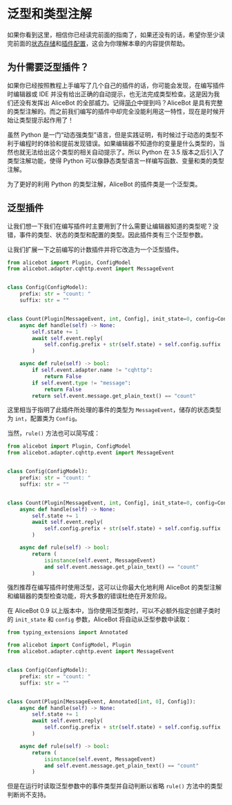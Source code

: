 # 泛型和类型注解

如果你看到这里，相信你已经读完前面的指南了，如果还没有的话，希望你至少读完前面的[状态存储](/guide/advanced/state-storage.md)和[插件配置](/guide/advanced/plugin-config.md)，这会为你理解本章的内容提供帮助。

## 为什需要泛型插件？

如果你已经按照教程上手编写了几个自己的插件的话，你可能会发现，在编写插件时编辑器或 IDE 并没有给出正确的自动提示，也无法完成类型检查。这是因为我们还没有发挥出 AliceBot 的全部威力。记得[简介](/guide/index.md)中提到吗？AliceBot 是具有完整的类型注解的。而之前我们编写的插件中却完全没能利用这一特性，现在是时候开始让类型提示起作用了！

虽然 Python 是一门“动态强类型”语言，但是实践证明，有时候过于动态的类型不利于编程时的体验和提前发现错误。如果编辑器不知道你的变量是什么类型的，当然也就无法给出这个类型的相关自动提示了。所以 Python 在 3.5 版本之后引入了类型注解功能，使得 Python 可以像静态类型语言一样编写函数、变量和类的类型注解。

为了更好的利用 Python 的类型注解，AliceBot 的插件类是一个泛型类。

## 泛型插件

让我们想一下我们在编写插件时主要用到了什么需要让编辑器知道的类型呢？没错，事件的类型、状态的类型和配置的类型。因此插件类有三个泛型参数。

让我们扩展一下之前编写的计数插件并将它改造为一个泛型插件。

```python {10}
from alicebot import Plugin, ConfigModel
from alicebot.adapter.cqhttp.event import MessageEvent


class Config(ConfigModel):
    prefix: str = "count: "
    suffix: str = ""


class Count(Plugin[MessageEvent, int, Config], init_state=0, config=Config):
    async def handle(self) -> None:
        self.state += 1
        await self.event.reply(
            self.config.prefix + str(self.state) + self.config.suffix
        )

    async def rule(self) -> bool:
        if self.event.adapter.name != "cqhttp":
            return False
        if self.event.type != "message":
            return False
        return self.event.message.get_plain_text() == "count"

```

这里相当于指明了此插件所处理的事件的类型为 `MessageEvent`，储存的状态类型为 `int`，配置类为 `Config`。

当然，`rule()` 方法也可以简写成：

```python {17-21}
from alicebot import Plugin, ConfigModel
from alicebot.adapter.cqhttp.event import MessageEvent


class Config(ConfigModel):
    prefix: str = "count: "
    suffix: str = ""


class Count(Plugin[MessageEvent, int, Config], init_state=0, config=Config):
    async def handle(self) -> None:
        self.state += 1
        await self.event.reply(
            self.config.prefix + str(self.state) + self.config.suffix
        )

    async def rule(self) -> bool:
        return (
            isinstance(self.event, MessageEvent)
            and self.event.message.get_plain_text() == "count"
        )

```

强烈推荐在编写插件时使用泛型，这可以让你最大化地利用 AliceBot 的类型注解和编辑器的类型检查功能，将大多数的错误杜绝在开发阶段。

在 AliceBot 0.9 以上版本中，当你使用泛型类时，可以不必额外指定创建子类时的 `init_state` 和 `config` 参数，AliceBot 将自动从泛型参数中读取：

```python {12}
from typing_extensions import Annotated

from alicebot import ConfigModel, Plugin
from alicebot.adapter.cqhttp.event import MessageEvent


class Config(ConfigModel):
    prefix: str = "count: "
    suffix: str = ""


class Count(Plugin[MessageEvent, Annotated[int, 0], Config]):
    async def handle(self) -> None:
        self.state += 1
        await self.event.reply(
            self.config.prefix + str(self.state) + self.config.suffix
        )

    async def rule(self) -> bool:
        return (
            isinstance(self.event, MessageEvent)
            and self.event.message.get_plain_text() == "count"
        )

```

但是在运行时读取泛型参数中的事件类型并自动判断以省略 `rule()` 方法中的类型判断尚不支持。
